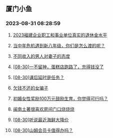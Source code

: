 ## 厦门小鱼 
### 2023-08-31 08:28:59

1. [2023福建企业职工和事业单位真实的退休金水平](http://bbs.xmfish.com/read-htm-tid-18062938.html)

2. [当中年危机遇到新八年级，你们是怎么渡的呢？](http://bbs.xmfish.com/read-htm-tid-18063108.html)

3. [不同收入的男人对妻子的态度](http://bbs.xmfish.com/read-htm-tid-18063099.html)

4. [[08-30]一不留神，蛋糕店跑路了，充得钱没了](http://bbs.xmfish.com/read-htm-tid-18063079.html)

5. [[08-30]课后延时是任务？](http://bbs.xmfish.com/read-htm-tid-18063097.html)

6. [欠钱不还的女骗子](http://bbs.xmfish.com/read-htm-tid-18063238.html)

7. [初婚女性奖励100万元鼓励生育，你觉得可行吗？](http://bbs.xmfish.com/read-htm-tid-18062935.html)

8. [闽南土著很喜欢房间门口烧烧烧](http://bbs.xmfish.com/read-htm-tid-18063089.html)

9. [[08-30]听说最近海鲜大降价](http://bbs.xmfish.com/read-htm-tid-18063074.html)

10. [[08-30]山姆会员卡值得办吗？](http://bbs.xmfish.com/read-htm-tid-18063012.html)

